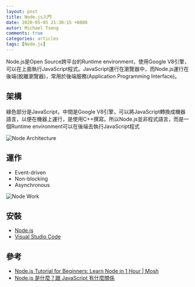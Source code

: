 ```yaml
---
layout: post
title: Node.js入門
date: 2020-05-05 21:30:15 +0800
autor: Michael Tseng
comments: true
categories: articles
tags: [Node.js]
---
```


Node.js是Open Source跨平台的Runtime environment，使用Google V8引擎，可以在上面執行JavaScript程式。JavaScript運行在瀏覽器中，而Node.js運行在後端(脫離瀏覽器)，常用於後端服務(Application Programming Interface)。

## 架構
綠色部分是JavaScript，中間是Google V8引擎，可以將JavaScript轉換成機器語言，以便在機器上運行，是使用C++撰寫。所以Node.js並非程式語言，而是一個Runtime environment可以在後端去執行JavaScript程式

![Node Architecture](https://i.imgur.com/x5Z7k6A.png)

## 運作
* Event-driven
* Non-blocking
* Asynchronous

![Node Work](https://i.imgur.com/Xfl8yXy.png)

## 安裝
* [Node.js](https://nodejs.org/en/)
* [Visual Studio Code](https://code.visualstudio.com/)

## 參考
* [Node.js Tutorial for Beginners: Learn Node in 1 Hour | Mosh](https://youtu.be/TlB_eWDSMt4)
* [Node.js 是什麼？跟 JavaScript 有什麼關係](https://tw.alphacamp.co/blog/node-js-and-javascript)